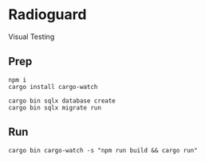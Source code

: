 # Radioguard

Visual Testing

## Prep

```
npm i
cargo install cargo-watch

cargo bin sqlx database create
cargo bin sqlx migrate run
```

## Run

```
cargo bin cargo-watch -s "npm run build && cargo run"
```
